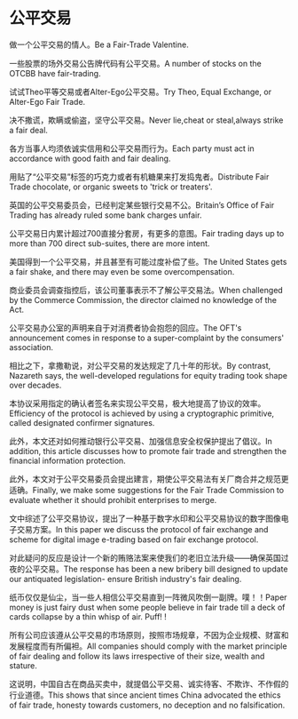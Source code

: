# 公平交易

<p><span class="chinese">做一个公平交易的情人。</span><span class="english">Be a Fair-Trade Valentine.</span></p>

<p><span class="chinese">一些股票的场外交易公告牌代码有公平交易。</span><span class="english">A number of stocks on the OTCBB have fair-trading.</span></p>

<p><span class="chinese">试试Theo平等交易或者Alter-Ego公平交易。</span><span class="english">Try Theo, Equal Exchange, or Alter-Ego Fair Trade.</span></p>

<p><span class="chinese">决不撒谎，欺瞒或偷盗，坚守公平交易。</span><span class="english">Never lie,cheat or steal,always strike a fair deal.</span></p>

<p><span class="chinese">各方当事人均须依诚实信用和公平交易而行为。</span><span class="english">Each party must act in accordance with good faith and fair dealing.</span></p>

<p><span class="chinese">用贴了“公平交易”标签的巧克力或者有机糖果来打发捣鬼者。</span><span class="english">Distribute Fair Trade chocolate, or organic sweets to 'trick or treaters'.</span></p>

<p><span class="chinese">英国的公平交易委员会，已经判定某些银行交易不公。</span><span class="english">Britain’s Office of Fair Trading has already ruled some bank charges unfair.</span></p>

<p><span class="chinese">公平交易日内累计超过700直接分套房，有更多的意图。</span><span class="english">Fair trading days up to more than 700 direct sub-suites, there are more intent.</span></p>

<p><span class="chinese">美国得到一个公平交易，并且甚至有可能过度补偿了些。</span><span class="english">The United States gets a fair shake, and there may even be some overcompensation.</span></p>

<p><span class="chinese">商业委员会调查指控后，该公司董事表示不了解公平交易法。</span><span class="english">When challenged by the Commerce Commission, the director claimed no knowledge of the Act.</span></p>

<p><span class="chinese">公平交易办公室的声明来自于对消费者协会抱怨的回应。</span><span class="english">The OFT's announcement comes in response to a super-complaint by the consumers' association.</span></p>

<p><span class="chinese">相比之下，拿撒勒说，对公平交易的发达规定了几十年的形状。</span><span class="english">By contrast, Nazareth says, the well-developed regulations for equity trading took shape over decades.</span></p>

<p><span class="chinese">本协议采用指定的确认者签名来实现公平交易，极大地提高了协议的效率。</span><span class="english">Efficiency of the protocol is achieved by using a cryptographic primitive, called designated confirmer signatures.</span></p>

<p><span class="chinese">此外，本文还对如何推动银行公平交易、加强信息安全权保护提出了倡议。</span><span class="english">In addition, this article discusses how to promote fair trade and strengthen the financial information protection.</span></p>

<p><span class="chinese">此外，本文对于公平交易委员会提出建言，期使公平交易法有关厂商合并之规范更适确。</span><span class="english">Finally, we make some suggestions for the Fair Trade Commission to evaluate whether it should prohibit enterprises to merge.</span></p>

<p><span class="chinese">文中综述了公平交易协议，提出了一种基于数字水印和公平交易协议的数字图像电子交易方案。</span><span class="english">In this paper we discuss the protocol of fair exchange and scheme for digital image e-trading based on fair exchange protocol.</span></p>

<p><span class="chinese">对此疑问的反应是设计一个新的贿赂法案来使我们的老旧立法升级——确保英国过夜的公平交易。</span><span class="english">The response has been a new bribery bill designed to update our antiquated legislation- ensure British industry's fair dealing.</span></p>

<p><span class="chinese">纸币仅仅是仙尘，当一些人相信公平交易直到一阵微风吹倒一副牌。噗！！</span><span class="english">Paper money is just fairy dust when some people believe in fair trade till a deck of cards collapse by a thin whisp of air. Puff! !</span></p>

<p><span class="chinese">所有公司应该遵从公平交易的市场原则，按照市场规章，不因为企业规模、财富和发展程度而有所偏袒。</span><span class="english">All companies should comply with the market principle of fair dealing and follow its laws irrespective of their size, wealth and stature.</span></p>

<p><span class="chinese">这说明，中国自古在商品买卖中，就提倡公平交易、诚实待客、不欺诈、不作假的行业道德。</span><span class="english">This shows that since ancient times China advocated the ethics of fair trade, honesty towards customers, no deception and no falsification.</span></p>

